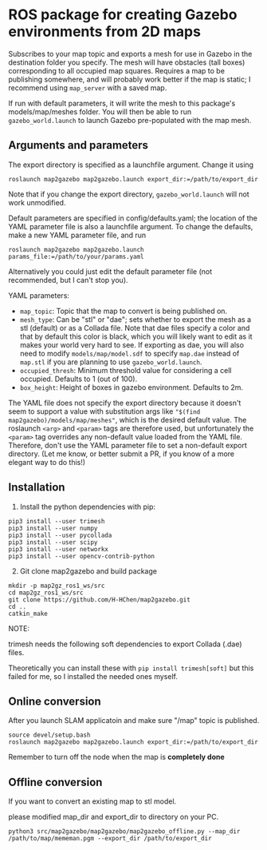 # ROS package for creating Gazebo environments from 2D maps

Subscribes to your map topic and exports a mesh for use in Gazebo in the
destination folder you specify.  The mesh will have obstacles (tall boxes)
corresponding to all occupied map squares.  Requires a map to be publishing
somewhere, and will probably work better if the map is static; I recommend
using `map_server` with a saved map.  

If run with default parameters, it will write the mesh to this package's
models/map/meshes folder.  You will then be able to run `gazebo_world.launch`
to launch Gazebo pre-populated with the map mesh.  

## Arguments and parameters

The export directory is specified as a launchfile argument.  Change it using
```
roslaunch map2gazebo map2gazebo.launch export_dir:=/path/to/export_dir
```
Note that if you change the export directory, `gazebo_world.launch` will not
work unmodified.

Default parameters are specified in config/defaults.yaml; the location of the
YAML parameter file is also a launchfile argument.  To change the defaults,
make a new YAML parameter file, and run
```
roslaunch map2gazebo map2gazebo.launch params_file:=/path/to/your/params.yaml
```
Alternatively you could just edit the default parameter file (not recommended,
but I can't stop you).

YAML parameters:
 * `map_topic`: Topic that the map to convert is being published on.
 * `mesh_type`: Can be "stl" or "dae"; sets whether to export the mesh as a stl
(default) or as a Collada file.  Note that dae files specify a color and that
by default this color is black, which you will likely want to edit as it makes
your world very hard to see.  If exporting as dae, you will also need to modify
`models/map/model.sdf` to specify `map.dae` instead of `map.stl` if you are
planning to use `gazebo_world.launch`.
 * `occupied_thresh`: Minimum threshold value for considering a cell occupied. 
Defaults to 1 (out of 100).  
 * `box_height`: Height of boxes in gazebo environment.  Defaults to 2m. 

The YAML file does not specify the export directory because it doesn't seem to
support a value with substitution args like
`"$(find map2gazebo)/models/map/meshes"`, which is the desired default value.
The roslaunch `<arg>` and `<param>` tags are therefore used, but unfortunately
the `<param>` tag overrides any non-default value loaded from the YAML file.
Therefore, don't use the YAML parameter file to set a non-default export
directory.  (Let me know, or better submit a PR, if you know of a more elegant
way to do this!)

## Installation

1. Install the python dependencies with pip:
```
pip3 install --user trimesh
pip3 install --user numpy
pip3 install --user pycollada
pip3 install --user scipy
pip3 install --user networkx
pip3 install --user opencv-contrib-python 
```

2. Git clone map2gazebo and build package
```
mkdir -p map2gz_ros1_ws/src
cd map2gz_ros1_ws/src
git clone https://github.com/H-HChen/map2gazebo.git 
cd ..
catkin_make
```
NOTE:

trimesh needs the following soft dependencies to export Collada (.dae) files.

Theoretically you can install these with `pip install trimesh[soft]` but this
failed for me, so I installed the needed ones myself.


## Online conversion
After you launch SLAM applicatoin and make sure "/map" topic is published.
```
source devel/setup.bash
roslaunch map2gazebo map2gazebo.launch export_dir:=/path/to/export_dir
```
Remember to turn off the node when the map is **completely done**

## Offline conversion
If you want to convert an existing map to stl model. 

please modified map_dir and export_dir to directory on your PC.
```
python3 src/map2gazebo/map2gazebo/map2gazebo_offline.py --map_dir /path/to/map/mememan.pgm --export_dir /path/to/export_dir
```
